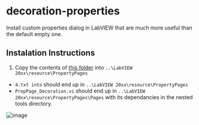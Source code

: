 # decoration-properties
Install custom properties dialog in LabVIEW that are much more useful than the default empty one.

## Instalation Instructions

1. Copy the contents of [this folder](https://github.com/HunterJKI/custom-properties/tree/main/lv_src/decoration_dialog) into `..\LabVIEW 20xx\resource\PropertyPages`
* `4.txt into` should end up in `..\LabVIEW 20xx\resource\PropertyPages`
* `PropPage_Decoration.vi` should end up in `..\LabVIEW 20xx\resource\PropertyPages\Pages` with its dependancies in the nested tools directory.

![image](https://user-images.githubusercontent.com/97063722/167173482-b61e6be7-fee0-4a07-8cff-1a86bd13a2bc.png)
